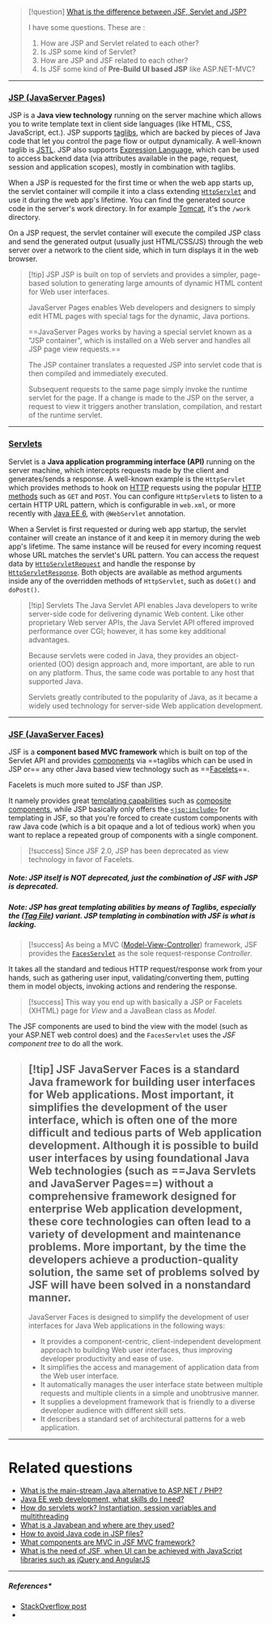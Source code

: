 > [!question] [What is the difference between JSF, Servlet and JSP?](https://stackoverflow.com/questions/2095397/what-is-the-difference-between-jsf-servlet-and-jsp)
>
> I have some questions.
> These are :
>1. How are JSP and Servlet related to each other?
>2. Is JSP some kind of Servlet?
>3. How are JSP and JSF related to each other?
>4. Is JSF some kind of **Pre-Build UI based JSP** like ASP.NET-MVC?

---
### [JSP (JavaServer Pages)](https://stackoverflow.com/tags/jsp/info)

JSP is a **Java view technology** running on the server machine which allows you to write template text in client side languages (like HTML, CSS, JavaScript, ect.).
JSP supports [taglibs](http://docs.oracle.com/javaee/5/tutorial/doc/bnann.html), which are backed by pieces of Java code that let you control the page flow or output dynamically.
A well-known taglib is [JSTL](https://stackoverflow.com/tags/jstl/info).
JSP also supports [Expression Language](https://stackoverflow.com/tags/el/info), which can be used to access backend data (via attributes available in the page, request, session and application scopes), mostly in combination with taglibs.

When a JSP is requested for the first time or when the web app starts up, the servlet container will compile it into a class extending [`HttpServlet`](http://docs.oracle.com/javaee/6/api/javax/servlet/http/HttpServlet.html) and use it during the web app's lifetime.
You can find the generated source code in the server's work directory.
In for example [Tomcat](http://tomcat.apache.org), it's the `/work` directory.

On a JSP request, the servlet container will execute the compiled JSP class and send the generated output (usually just HTML/CSS/JS) through the web server over a network to the client side, which in turn displays it in the web browser.

>[!tip] JSP
>JSP is built on top of servlets and provides a simpler, page-based solution to generating large amounts of dynamic HTML content for Web user interfaces.
>
>JavaServer Pages enables Web developers and designers to simply edit HTML pages with special tags for the dynamic, Java portions.
>
>==JavaServer Pages works by having a special servlet known as a "JSP container", which is installed on a Web server and handles all JSP page view requests.==
>
>The JSP container translates a requested JSP into servlet code that is then compiled and immediately executed.
>
>Subsequent requests to the same page simply invoke the runtime servlet for the page.
>If a change is made to the JSP on the server, a request to view it triggers another translation, compilation, and restart of the runtime servlet.

---
### [Servlets](https://stackoverflow.com/tags/servlets/info)

Servlet is a **Java application programming interface (API)** running on the server machine, which intercepts requests made by the client and generates/sends a response.
A well-known example is the `HttpServlet` which provides methods to hook on [HTTP](http://www.w3.org/Protocols/rfc2616/rfc2616.html) requests using the popular [HTTP methods](http://www.w3.org/Protocols/rfc2616/rfc2616-sec9.html) such as `GET` and `POST`.
You can configure `HttpServlet`s to listen to a certain HTTP URL pattern, which is configurable in `web.xml`, or more recently with [Java EE 6](http://docs.oracle.com/javaee/6/tutorial/doc/bnafd.html), with `@WebServlet` annotation.

When a Servlet is first requested or during web app startup, the servlet container will create an instance of it and keep it in memory during the web app's lifetime.
The same instance will be reused for every incoming request whose URL matches the servlet's URL pattern.
You can access the request data by [`HttpServletRequest`](http://docs.oracle.com/javaee/6/api/javax/servlet/http/HttpServletRequest.html) and handle the response by [`HttpServletResponse`](http://docs.oracle.com/javaee/6/api/javax/servlet/http/HttpServletResponse.html).
Both objects are available as method arguments inside any of the overridden methods of `HttpServlet`, such as `doGet()` and `doPost()`.

>[!tip] Servlets
>The Java Servlet API enables Java developers to write server-side code for delivering dynamic Web content.
>Like other proprietary Web server APIs, the Java Servlet API offered improved performance over CGI; however, it has some key additional advantages.
>
>Because servlets were coded in Java, they provides an object-oriented (OO) design approach and, more important, are able to run on any platform.
>Thus, the same code was portable to any host that supported Java.
>
>Servlets greatly contributed to the popularity of Java, as it became a widely used technology for server-side Web application development.

---
### [JSF (JavaServer Faces)](https://stackoverflow.com/tags/jsf/info)

JSF is a **component based MVC framework** which is built on top of the Servlet API and provides [components](http://docs.oracle.com/javaee/6/tutorial/doc/bnarf.html) via ==taglibs which can be used in JSP or== any other Java based view technology such as ==[Facelets](http://docs.oracle.com/javaee/6/tutorial/doc/giepx.html)==.

Facelets is much more suited to JSF than JSP.

It namely provides great [templating capabilities](http://docs.oracle.com/javaee/6/tutorial/doc/giqxp.html) such as [composite components](http://docs.oracle.com/javaee/6/tutorial/doc/giqzr.html), while JSP basically only offers the [`<jsp:include>`](http://java.sun.com/products/jsp/syntax/2.0/syntaxref2020.html#8828) for templating in JSF, so that you're forced to create custom components with raw Java code (which is a bit opaque and a lot of tedious work) when you want to replace a repeated group of components with a single component.

> [!success] Since JSF 2.0, JSP has been deprecated as view technology in favor of Facelets.
##### **Note**: JSP itself is NOT deprecated, just the combination of JSF with JSP is deprecated.

##### **Note**: JSP has great templating abilities by means of Taglibs, especially the ([Tag File](http://docs.oracle.com/javaee/5/tutorial/doc/bnann.html)) variant. JSP templating in combination with JSF is what is lacking.

> [!success] As being a MVC ([Model-View-Controller](http://en.wikipedia.org/wiki/Model%E2%80%93view%E2%80%93controller)) framework, JSF provides the [`FacesServlet`](http://docs.oracle.com/javaee/6/api/javax/faces/webapp/FacesServlet.html) as the sole request-response _Controller_.

It takes all the standard and tedious HTTP request/response work from your hands, such as gathering user input, validating/converting them, putting them in model objects, invoking actions and rendering the response.

> [!success] This way you end up with basically a JSP or Facelets (XHTML) page for _View_ and a JavaBean class as _Model_.

The JSF components are used to bind the view with the model (such as your ASP.NET web control does) and the `FacesServlet` uses the _JSF component tree_ to do all the work.

>[!tip] JSF
>JavaServer Faces is a standard Java framework for building user interfaces for Web applications.
>Most important, it simplifies the development of the user interface, which is often one of the more difficult and tedious parts of Web application development. 
>Although it is possible to build user interfaces by using foundational Java Web technologies (such as ==Java Servlets and JavaServer Pages==) without a comprehensive framework designed for enterprise Web application development, these core technologies can often lead to a variety of development and maintenance problems.
>More important, by the time the developers achieve a production-quality solution, the same set of problems solved by JSF will have been solved in a nonstandard manner.
>---
>JavaServer Faces is designed to simplify the development of user interfaces for Java Web applications in the following ways:
>- It provides a component-centric, client-independent development approach to building Web user interfaces, thus improving developer productivity and ease of use.
>- It simplifies the access and management of application data from the Web user interface.
>- It automatically manages the user interface state between multiple requests and multiple clients in a simple and unobtrusive manner.
>- It supplies a development framework that is friendly to a diverse developer audience with different skill sets.
>- It describes a standard set of architectural patterns for a web application.

---
# Related questions

- [What is the main-stream Java alternative to ASP.NET / PHP?](https://stackoverflow.com/questions/2556553/what-is-the-main-stream-java-alternative-to-asp-net-php)
- [Java EE web development, what skills do I need?](https://stackoverflow.com/questions/1958808/java-web-development-what-skills-do-i-need)
- [How do servlets work? Instantiation, session variables and multithreading](https://stackoverflow.com/questions/3106452/java-servlet-instantiation-and-session-variables)
- [What is a Javabean and where are they used?](https://stackoverflow.com/questions/1727603/places-where-java-beans-used)
- [How to avoid Java code in JSP files?](https://stackoverflow.com/questions/3177733/howto-avoid-java-code-in-jsp-files)
- [What components are MVC in JSF MVC framework?](https://stackoverflow.com/questions/5104094/what-components-are-mvc-in-jsf-mvc-framework)
- [What is the need of JSF, when UI can be achieved with JavaScript libraries such as jQuery and AngularJS](https://stackoverflow.com/questions/4421839/what-is-the-need-of-jsf-when-ui-can-be-achieved-from-css-html-javascript-jquery/)

---
##### **References***
- [StackOverflow post](https://stackoverflow.com/questions/2095397/what-is-the-difference-between-jsf-servlet-and-jsp)
- 